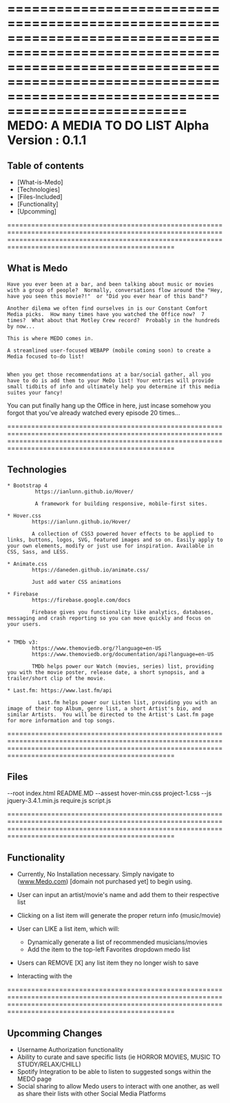 
============================================================================================================================================================================================================
MEDO: A MEDIA TO DO LIST 
Alpha Version : 0.1.1
============================================================================================================================================================================================================
## Table of contents
* [What-is-Medo]
* [Technologies]
* [Files-Included]
* [Functionality]
* [Upcomming]

============================================================================================================================================================================================================
## What is Medo

    Have you ever been at a bar, and been talking about music or movies with a group of people?  Normally, conversations flow around the "Hey, have you seen this movie?!"  or "Did you ever hear of this band"? 

    Another dilema we often find ourselves in is our Constant Comfort Media picks.  How many times have you watched the Office now?  7 times?  What about that Motley Crew record?  Probably in the hundreds by now...

    This is where MEDO comes in.

    A streamlined user-focused WEBAPP (mobile coming soon) to create a Media focused to-do list!


    When you get those recommendations at a bar/social gather, all you have to do is add them to your MeDo list! Your entries will provide small tidbits of info and ultimately help you determine if this media suites your fancy!  

   You can put finally hang up the Office in here, just incase somehow you forgot that you've already watched every episode 20 times...

============================================================================================================================================================================================================
## Technologies

    * Bootstrap 4
             https://ianlunn.github.io/Hover/

             A framework for building responsive, mobile-first sites.

    * Hover.css
            https://ianlunn.github.io/Hover/

            A collection of CSS3 powered hover effects to be applied to links, buttons, logos, SVG, featured images and so on. Easily apply to your own elements, modify or just use for inspiration. Available in CSS, Sass, and LESS.

    * Animate.css
            https://daneden.github.io/animate.css/

            Just add water CSS animations

    * Firebase
            https://firebase.google.com/docs

            Firebase gives you functionality like analytics, databases, messaging and crash reporting so you can move quickly and focus on your users.


    * TMDb v3:
            https://www.themoviedb.org/?language=en-US
            https://www.themoviedb.org/documentation/api?language=en-US

            TMDb helps power our Watch (movies, series) list, providing you with the movie poster, release date, a short synopsis, and a trailer/short clip of the movie.

    * Last.fm: https://www.last.fm/api

              Last.fm helps power our Listen list, providing you with an image of their top Album, genre list, a short Artist's bio, and similar Artists.  You will be directed to the Artist's Last.fm page for more information and top songs.

============================================================================================================================================================================================================
## Files 
--root
index.html
README.MD
--assest
hover-min.css
project-1.css
--js
jquery-3.4.1.min.js
require.js
script.js

============================================================================================================================================================================================================
## Functionality

* Currently, No Installation necessary.  Simply navigate to (www.Medo.com) [domain not purchased yet] to begin using.

* User can input an artist/movie's name and add them to their respective list
* Clicking on a list item will generate the proper return info (music/movie)
* User can LIKE a list item, which will:
    * Dynamically generate a list of recommended musicians/movies
    * Add the item to the top-left Favorites dropdown medo list
* Users can REMOVE [X] any list item they no longer wish to save
* Interacting with the 
    
============================================================================================================================================================================================================
## Upcomming Changes

* Username Authorization functionality
* Ability to curate and save specific lists (ie HORROR MOVIES, MUSIC TO STUDY/RELAX/CHILL)
* Spotify Integration to be able to listen to suggested songs within the MEDO page
* Social sharing to allow Medo users to interact with one another, as well as share their lists with other Social Media Platforms